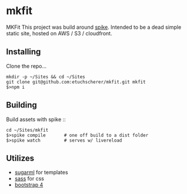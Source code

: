 # mkfit
MKFit
This project was build around [spike](https://spike.readme.io/). Intended to be a dead simple static site, hosted on AWS / S3 / cloudfront.

## Installing

Clone the repo...

```
mkdir -p ~/Sites && cd ~/Sites
git clone git@github.com:etuchscherer/mkfit.git mkfit
$>npm i
```

## Building

Build assets with spike :: 

```
cd ~/Sites/mkfit 
$>spike compile       # one off build to a dist folder
$>spike watch         # serves w/ livereload
```

## Utilizes 

* [sugarml](https://github.com/reshape/sugarml) for templates 
* [sass](http://sass-lang.com/) for css
* [bootstrap 4](https://v4-alpha.getbootstrap.com/)
